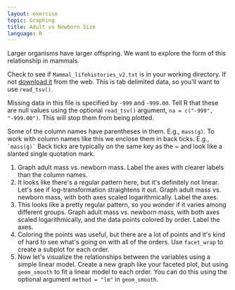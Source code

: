 ```yaml
---
layout: exercise
topic: Graphing
title: Adult vs Newborn Size
language: R
---
```


Larger organisms have larger offspring. We want to explore the form of this
relationship in mammals.

Check to see if `Mammal_lifehistories_v2.txt` is in your working directory.
If not [download it](https://esapubs.org/archive/ecol/E084/093/Mammal_lifehistories_v2.txt)
from the web.
This is tab delimited data, so you'll want to
use `read_tsv()`.

Missing data in this file is specified by `-999` and `-999.00`. Tell R that
these are null values using the optional `read_tsv()` argument,
`na = c("-999", "-999.00")`. This will stop them from being plotted.

Some of the column names have parentheses in them.
E.g., `mass(g)`.
To work with column names like this we enclose them in back ticks.
E.g., `` `mass(g)` ``
Back ticks are typically on the same key as the ~ and look like a slanted single quotation mark.

1. Graph adult mass vs. newborn mass. Label the axes with clearer labels than
   the column names.
2. It looks like there's a regular pattern here, but it's definitely not
   linear. Let's see if log-transformation straightens it out. Graph adult mass
   vs. newborn mass, with both axes scaled logarithmically. Label the axes.
3. This looks like a pretty regular pattern, so you wonder if it varies among
   different groups. Graph adult mass vs. newborn mass, with both axes scaled
   logarithmically, and the data points colored by order. Label the axes.
4. Coloring the points was useful, but there are a lot of points and it's kind
   of hard to see what's going on with all of the orders. Use `facet_wrap` to
   create a subplot for each order.
5. Now let's visualize the relationships between the variables using a simple
   linear model. Create a new graph like your faceted plot, but using
   `geom_smooth` to fit a linear model to each order. You can do this using the
   optional argument `method = "lm"` in `geom_smooth`.
